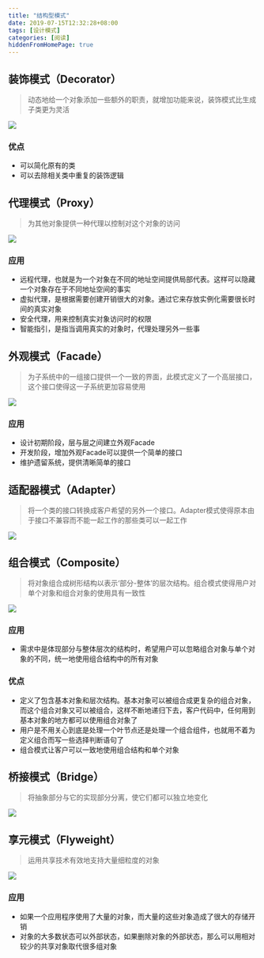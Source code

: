 ```yaml
---
title: "结构型模式"
date: 2019-07-15T12:32:28+08:00
tags: [设计模式]
categories: [阅读]
hiddenFromHomePage: true
---
```


## 装饰模式（Decorator）
>动态地给一个对象添加一些额外的职责，就增加功能来说，装饰模式比生成子类更为灵活

![](/images/read/designPattern/structural/decorator.png)
### 优点
- 可以简化原有的类
- 可以去除相关类中重复的装饰逻辑

## 代理模式（Proxy）
>为其他对象提供一种代理以控制对这个对象的访问

![](/images/read/designPattern/structural/proxy.png)
### 应用
- 远程代理，也就是为一个对象在不同的地址空间提供局部代表。这样可以隐藏一个对象存在于不同地址空间的事实
- 虚拟代理，是根据需要创建开销很大的对象。通过它来存放实例化需要很长时间的真实对象
- 安全代理，用来控制真实对象访问时的权限
- 智能指引，是指当调用真实的对象时，代理处理另外一些事

## 外观模式（Facade）
>为子系统中的一组接口提供一个一致的界面，此模式定义了一个高层接口，这个接口使得这一子系统更加容易使用

![](/images/read/designPattern/structural/facade.png)
### 应用
- 设计初期阶段，层与层之间建立外观Facade
- 开发阶段，增加外观Facade可以提供一个简单的接口
- 维护遗留系统，提供清晰简单的接口

## 适配器模式（Adapter）
>将一个类的接口转换成客户希望的另外一个接口。Adapter模式使得原本由于接口不兼容而不能一起工作的那些类可以一起工作

![](/images/read/designPattern/structural/adapter.png)

## 组合模式（Composite）
>将对象组合成树形结构以表示‘部分-整体’的层次结构。组合模式使得用户对单个对象和组合对象的使用具有一致性

![](/images/read/designPattern/structural/composite.png)
### 应用
- 需求中是体现部分与整体层次的结构时，希望用户可以忽略组合对象与单个对象的不同，统一地使用组合结构中的所有对象
### 优点
- 定义了包含基本对象和层次结构。基本对象可以被组合成更复杂的组合对象，而这个组合对象又可以被组合，这样不断地递归下去，客户代码中，任何用到基本对象的地方都可以使用组合对象了
- 用户是不用关心到底是处理一个叶节点还是处理一个组合组件，也就用不着为定义组合而写一些选择判断语句了
- 组合模式让客户可以一致地使用组合结构和单个对象

## 桥接模式（Bridge）
>将抽象部分与它的实现部分分离，使它们都可以独立地变化

![](/images/read/designPattern/structural/bridge.png)

## 享元模式（Flyweight）
>运用共享技术有效地支持大量细粒度的对象

![](/images/read/designPattern/structural/flyweight.png)
### 应用
- 如果一个应用程序使用了大量的对象，而大量的这些对象造成了很大的存储开销
- 对象的大多数状态可以外部状态，如果删除对象的外部状态，那么可以用相对较少的共享对象取代很多组对象